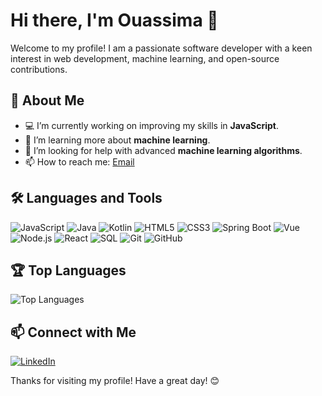 # Hi there, I'm Ouassima 👋

Welcome to my profile! I am a passionate software developer with a keen interest in web development, machine learning, and open-source contributions.

## 🚀 About Me

- 💻 I’m currently working on improving my skills in **JavaScript**.
- 🌱 I’m learning more about **machine learning**.
- 🤔 I’m looking for help with advanced **machine learning algorithms**.
- 📫 How to reach me: [Email](ouasmadmar@gmail.com)

## 🛠️ Languages and Tools

![JavaScript](https://img.shields.io/badge/-JavaScript-000?&logo=JavaScript)
![Java](https://img.shields.io/badge/-Java-000?&logo=Java)
![Kotlin](https://img.shields.io/badge/-Kotlin-000?&logo=Kotlin)
![HTML5](https://img.shields.io/badge/-HTML5-000?&logo=HTML5)
![CSS3](https://img.shields.io/badge/-CSS3-000?&logo=CSS3)
![Spring Boot](https://img.shields.io/badge/-Spring%20Boot-000?&logo=Spring)
![Vue](https://img.shields.io/badge/-Vue-000?&logo=Vue.js)
![Node.js](https://img.shields.io/badge/-Node.js-000?&logo=node.js)
![React](https://img.shields.io/badge/-React-000?&logo=React)
![SQL](https://img.shields.io/badge/-SQL-000?&logo=MySQL)
![Git](https://img.shields.io/badge/-Git-000?&logo=Git)
![GitHub](https://img.shields.io/badge/-GitHub-000?&logo=GitHub)

<!---## 📈 GitHub Stats

![Ouassima's GitHub stats](https://github-readme-stats.vercel.app/api?username=ouassima-m&show_icons=true&theme=radical)--->

## 🏆 Top Languages

![Top Languages](https://github-readme-stats.vercel.app/api/top-langs/?username=ouassima-m&layout=compact&theme=radical)

## 📫 Connect with Me

[![LinkedIn](https://img.shields.io/badge/-LinkedIn-000?style=flat&logo=LinkedIn)](https://www.linkedin.com/in/ouassima-madmar-848b37340/)

Thanks for visiting my profile! Have a great day! 😊



<!---
ouassima-m/ouassima-m is a ✨ special ✨ repository because its `README.md` (this file) appears on your GitHub profile.
You can click the Preview link to take a look at your changes.
--->
